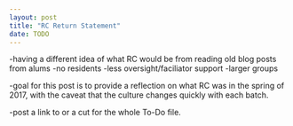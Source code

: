 ```yaml
---
layout: post
title: "RC Return Statement"
date: TODO
---
```


-having a different idea of what RC would be from reading old blog posts from alums
  -no residents
  -less oversight/faciliator support
  -larger groups

-goal for this post is to provide a reflection on what RC was in the spring of 2017, with the caveat that the culture changes quickly with each batch.

-post a link to or a cut for the whole To-Do file.
